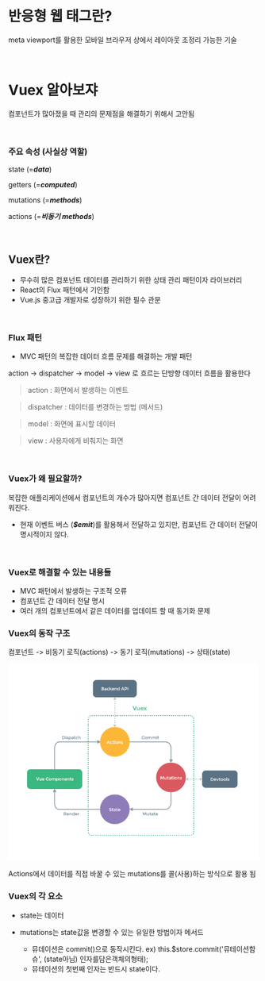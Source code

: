 # 반응형 웹 태그란?

meta viewport를 활용한 모바일 브라우저 상에서 레이아웃 조정리 가능한 기술

<br>

# Vuex 알아보쟈

컴포넌트가 많아졌을 때 관리의 문제점을 해결하기 위해서 고안됨

<br>

### 주요 속성 (사실상 역할)
state (=***data***)

getters (=***computed***)

mutations (=***methods***)

actions (=***비동기 methods***)

<br>

## Vuex란?

* 무수히 많은 컴포넌트 데이터를 관리하기 위한 상태 관리 패턴이자 라이브러리
* React의 Flux 패턴에서 기인함
* Vue.js 중고급 개발자로 성장하기 위한 필수 관문

<br>

### Flux 패턴

* MVC 패턴의 복잡한 데이터 흐름 문제를 해결하는 개발 패턴

action -> dispatcher -> model -> view 로 흐르는 단방향 데이터 흐름을 활용한다

> action : 화면에서 발생하는 이벤트

> dispatcher : 데이터를 변경하는 방법 (메서드)

> model : 화면에 표시할 데이터

> view : 사용자에게 비춰지는 화면

<br>

### Vuex가 왜 필요할까?

복잡한 애플리케이션에서 컴포넌트의 개수가 많아지면 컴포넌트 간 데이터 전달이 어려워진다.

* 현재 이벤트 버스 (***$emit***)를 활용해서 전달하고 있지만, 컴포넌트 간 데이터 전달이 명시적이지 않다.

<br>

### Vuex로 해결할 수 있는 내용들

* MVC 패턴에서 발생하는 구조적 오류
* 컴포넌트 간 데이터 전달 명시
* 여러 개의 컴포넌트에서 같은 데이터를 업데이트 할 때 동기화 문제

### Vuex의 동작 구조

컴포넌트 -> 비동기 로직(actions) -> 동기 로직(mutations) -> 상태(state)

![image](images/vuex.png)


Actions에서 데이터를 직접 바꿀 수 있는 mutations를 콜(사용)하는 방식으로 활용 됨

### Vuex의 각 요소

* state는 데이터

* mutations는 state값을 변경할 수 있는 유일한 방법이자 메서드
    * 뮤데이션은 commit()으로 동작시킨다. ex) this.$store.commit('뮤테이션함슈', (state아님) 인자를담은객체의형태);
    * 뮤테이션의 첫번째 인자는 반드시 state이다.
